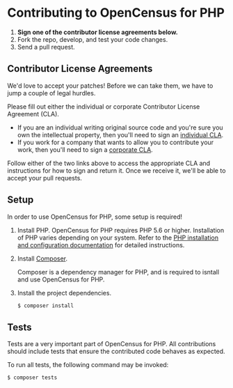 # Contributing to OpenCensus for PHP

1. **Sign one of the contributor license agreements below.**
2. Fork the repo, develop, and test your code changes.
3. Send a pull request.

## Contributor License Agreements

We'd love to accept your patches! Before we can take them, we
have to jump a couple of legal hurdles.

Please fill out either the individual or corporate Contributor License Agreement
(CLA).

  * If you are an individual writing original source code and you're sure you
    own the intellectual property, then you'll need to sign an
    [individual CLA](https://developers.google.com/open-source/cla/individual).
  * If you work for a company that wants to allow you to contribute your work,
    then you'll need to sign a
    [corporate CLA](https://developers.google.com/open-source/cla/corporate).

Follow either of the two links above to access the appropriate CLA and
instructions for how to sign and return it. Once we receive it, we'll be able to
accept your pull requests.

## Setup

In order to use OpenCensus for PHP, some setup is required!

1. Install PHP. OpenCensus for PHP requires PHP 5.6 or higher. Installation of
   PHP varies depending on your system. Refer to the
   [PHP installation and configuration documentation](http://php.net/manual/en/install.php)
   for detailed instructions.

1. Install [Composer](https://getcomposer.org/download/).

    Composer is a dependency manager for PHP, and is required to isntall and use
    OpenCensus for PHP.

1. Install the project dependencies.

    ```sh
    $ composer install
    ```

## Tests

Tests are a very important part of OpenCensus for PHP. All contributions should
include tests that ensure the contributed code behaves as expected.

To run all tests, the following command may be invoked:

```sh
$ composer tests
```
